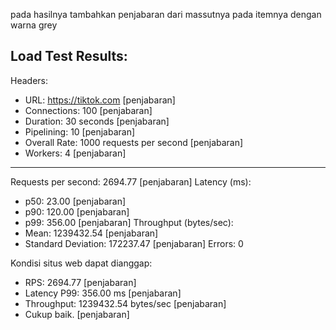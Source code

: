 pada hasilnya tambahkan penjabaran dari massutnya pada itemnya dengan warna grey

Load Test Results:
-------------------
Headers:
  - URL: https://tiktok.com [penjabaran]
  - Connections: 100 [penjabaran]
  - Duration: 30 seconds [penjabaran]
  - Pipelining: 10 [penjabaran]
  - Overall Rate: 1000 requests per second [penjabaran]
  - Workers: 4 [penjabaran]
-------------------
Requests per second: 2694.77 [penjabaran]
Latency (ms):
  - p50: 23.00 [penjabaran]
  - p90: 120.00 [penjabaran]
  - p99: 356.00 [penjabaran]
Throughput (bytes/sec):
  - Mean: 1239432.54 [penjabaran]
  - Standard Deviation: 172237.47 [penjabaran]
Errors: 0


Kondisi situs web dapat dianggap:
  - RPS: 2694.77 [penjabaran]
  - Latency P99: 356.00 ms [penjabaran]
  - Throughput: 1239432.54 bytes/sec [penjabaran]
  - Cukup baik. [penjabaran]